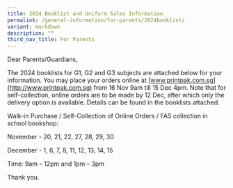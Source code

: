 ```yaml
---
title: 2024 Booklist and Uniform Sales Information
permalink: /general-information/for-parents/2024booklist/
variant: markdown
description: ""
third_nav_title: For Parents
---
```

Dear Parents/Guardians,

The 2024 booklists for G1, G2 and G3 subjects are attached below for your information. You may place your orders online at [www.printpak.com.sg](http://www.printpak.com.sg) from 16 Nov 9am till 15 Dec 4pm. Note that for self-collection, online orders are to be made by 12 Dec, after which only the delivery option is available. Details can be found in the booklists attached.

Walk-in Purchase / Self-Collection of Online Orders / FAS collection in school bookshop:

November - 20, 21, 22, 27, 28, 29, 30

December - 1, 6, 7, 8, 11, 12, 13, 14, 15

Time: 9am – 12pm and 1pm – 3pm

Thank you.